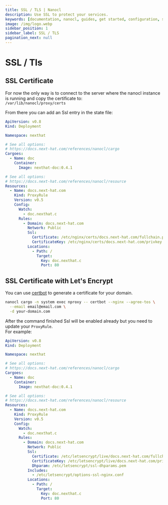 ```yaml
---
title: SSL / TLS | Nanocl
description: Use SSL to protect your services.
keywords: [documentation, nanocl, guides, get started, configuration, state, file, config, yaml, yml, statefile, ssl, tls, certificate]
image: /img/logo.webp
sidebar_position: 1
sidebar_label: SSL / TLS
pagination_next: null
---
```


# SSL / Tls

## SSL Certificate

For now the only way is to connect to the server where the nanocl instance is running and copy the certificate to:<br/>
`/var/lib/nanocl/proxy/certs`

From there you can add an Ssl entry in the state file:

```yaml
ApiVersion: v0.8
Kind: Deployment

Namespace: nexthat

# See all options:
# https://docs.next-hat.com/references/nanocl/cargo
Cargoes:
  - Name: doc
    Container:
      Image: nexthat-doc:0.4.1

# See all options:
# https://docs.next-hat.com/references/nanocl/resource
Resources:
  - Name: docs.next-hat.com
    Kind: ProxyRule
    Version: v0.5
    Config:
      Watch:
        - doc.nexthat.c
      Rules:
        - Domain: docs.next-hat.com
          Network: Public
          Ssl:
            Certificate: /etc/nginx/certs/docs.next-hat.com/fullchain.pem
            CertificateKey: /etc/nginx/certs/docs.next-hat.com/privkey.pem
          Locations:
            - Path: /
              Target:
                Key: doc.nexthat.c
                Port: 80
```

## SSL Certificate with Let's Encrypt

You can use [certbot](https://certbot.eff.org/) to generate a certificate for your domain.

```sh
nanocl cargo -n system exec nproxy -- certbot --nginx --agree-tos \
  --email email@email.com \
  -d your-domain.com
```

After the command finished Ssl will be enabled already but you need to update your `ProxyRule`.<br />
For example:

```yaml
ApiVersion: v0.8
Kind: Deployment

Namespace: nexthat

# See all options:
# https://docs.next-hat.com/references/nanocl/cargo
Cargoes:
  - Name: doc
    Container:
      Image: nexthat-doc:0.4.1

# See all options:
# https://docs.next-hat.com/references/nanocl/resource
Resources:
  - Name: docs.next-hat.com
    Kind: ProxyRule
    Version: v0.5
    Config:
      Watch:
        - doc.nexthat.c
      Rules:
        - Domain: docs.next-hat.com
          Network: Public
          Ssl:
            Certificate: /etc/letsencrypt/live/docs.next-hat.com/fullchain.pem
            CertificateKey: /etc/letsencrypt/live/docs.next-hat.com/privkey.pem
            Dhparam: /etc/letsencrypt/ssl-dhparams.pem
          Includes:
            - /etc/letsencrypt/options-ssl-nginx.conf
          Locations:
            - Path: /
              Target:
                Key: doc.nexthat.c
                Port: 80
```
